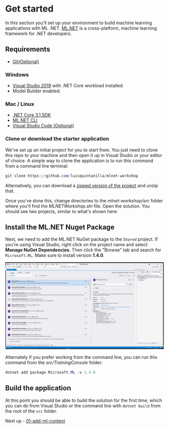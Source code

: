 # Get started

In this section you'll set up your environment to build machine learning applications with ML .NET. [ML.NET](dot.net/ml) is a cross-platform, machine learning framework for .NET developers.

## Requirements

- [Git(Optional)](https://git-scm.com/)

### Windows

- [Visual Studio 2019](https://visualstudio.microsoft.com/vs/) with .NET Core workload installed.
- Model Builder enabled.

### Mac / Linux

- [.NET Core 3.1 SDK](https://dotnet.microsoft.com/download/dotnet-core/3.1)
- [ML.NET CLI](https://www.nuget.org/packages/MLNet/)
- [Visual Studio Code (Optional)](https://code.visualstudio.com/Download)

### Clone or download the starter application

We've set up an initial project for you to start from. You just need to clone this repo to your machine and then open it up in Visual Studio or your editor of choice. A simple way to clone the application is to run this command from a command line terminal:

```powershell
git clone https://github.com/luisquintanilla/mlnet-workshop
```

Alternatively, you can download a [zipped version of the project](https://github.com/luisquintanilla/mlnet-workshop/archive/master.zip) and unzip that.

Once you've done this, change directories to the *mlnet-workshop/src* folder where you'll find the *MLNETWorkshop.sln* file. Open the solution. You should see two projects, similar to what's shown here:

<!-- ![solution explorer](https://user-images.githubusercontent.com/782127/82521002-7e01d080-9af3-11ea-85bf-a2c5c7da7b4d.png) -->

## Install the ML.NET Nuget Package

Next, we need to add the ML.NET NuGet package to the `Shared` project. If you're using Visual Studio, right click on the project name and select **Manage NuGet Dependencies**. Then click the "Browse" tab and search for `Microsoft.ML`. Make sure to install version **1.4.0**.

![Install Microsoft.ML NuGet package](./media/install-microsoft-ml-nuget.png)

Alternately if you prefer working from the command line, you can run this command from the *src/TrainingConsole* folder:

```powershell
dotnet add package Microsoft.ML -v 1.4.0
```

## Build the application

At this point you should be able to build the solution for the first time, which you can do from Visual Studio or the command line with `dotnet build` from the root of the `src` folder.

Next up - [01-add-ml-context](01-add-ml-context.md)

